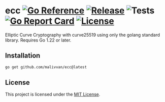 # ecc [![Go Reference](https://pkg.go.dev/badge/github.com/malivvan/ecc.svg)](https://pkg.go.dev/github.com/malivvan/ecc) [![Release](https://img.shields.io/github/v/release/malivvan/ecc.svg?sort=semver)](https://github.com/malivvan/ecc/releases/latest) ![Tests](https://img.shields.io/github/actions/workflow/status/malivvan/ecc/test.yml?label=tests) [![Go Report Card](https://goreportcard.com/badge/github.com/malivvan/ecc)](https://goreportcard.com/report/github.com/malivvan/ecc) [![License](https://img.shields.io/badge/license-MIT-blue.svg)](LICENSE)
Elliptic Curve Cryptography with curve25519 using only the golang standard library. Requires Go 1.22 or later.

## Installation

```sh
go get github.com/malivvan/ecc@latest
```

## License
This project is licensed under the [MIT License](LICENSE).